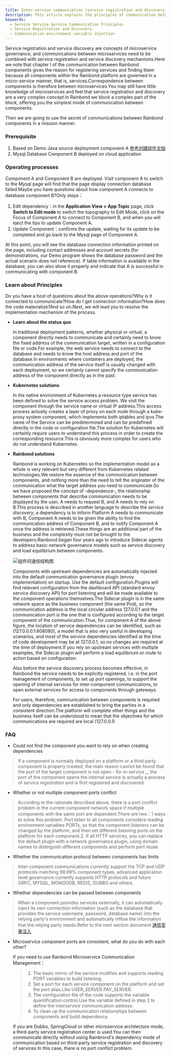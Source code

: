 ```yaml
---
title: Inter-service communication (service registration and discovery)
description: This article explains the principles of communication between components in Rainbond, as well as service registration and discovery.
keywords:
  - Service Service Service Communication Principles
  - Service Registration and Discovery
  - Communication environment variable injection
---
```


Service registration and service discovery are concepts of microservice governance, and communications between microservices need to be combined with service registration and service discovery mechanisms.Here we note that chapter I of the communication between Rainbond components gives the reason for registering services and finding them because all components within the Rainbond platform are governed in a micro-service manner, that is, services.Correspondence between components is therefore between microservices.You may still have little knowledge of microservices and feel that service registration and discovery are a very complex concept.In Rainbond we block a complex part of the block, offering you the simplest mode of communication between components.

Then we are going to use the secret of communications between Rainbond components in a mission manner.

### Prerequisite

1. Based on Demo Java source deployment component A [参考创建组件文档](/docs/use-manual/component-creation/creation-process)
2. Mysql Database Component B deployed on cloud application

### Operating processes

Component A and Component B are deployed. Visit component A to switch to the Mysql page will find that the page display connection database failed.Maybe you have questions about how component A connects to database component B?Only steps：

1. Edit dependency：in the **Application View > App Topic** page, click **Switch to Edit mode** to switch the topography to Edit Mode, click on the Focus of Component A to connect to Component B, and when you will eject the tips to update Component A.
2. Update Component：confirms the update, waiting for its update to be completed and go back to the Mysql page of Component A.

At this point, you will see the database connection information printed on the page, including contact addresses and account secrets (for demonstrations, our Demo program shows the database password and the actual scenario does not reference). If table information is available in the database, you can also show it properly and indicate that A is successful in communicating with component B.

### Learn about Principles

Do you have a host of questions about the above operations?Why is it connected to communicate?How do I get connection information?How does the code materialize?And so on.Next, we will lead you to resolve the implementation mechanism of the process.

- **Learn about the status quo**

  In traditional deployment patterns, whether physical or virtual, a component directly needs to communicate and certainly need to know the fixed address of the communication target, written in a configuration file or code.For example, the web service needs to connect to the database and needs to know the host address and port of the database.In environments where containers are deployed, the communication address of the service itself is usually changed with each deployment, so we certainly cannot specify the communication address of the component directly as in the past.

- **Kubernetes solutions**

  In the native environment of Kubernetes a resource type service has been defined to solve the service access problem. We visit the component through the service name or virtual IP address.This access process actually creates a layer of proxy on each node through a kube-proxy system component, which implements both iptables and ipvs.The name of the Service can be predetermined and can be predefined directly in the code or configuration file.The solution for Kubernetes will certainly require users to understand this process in order to create the corresponding resource.This is obviously more complex for users who do not understand Kubernetes.

- **Rainbond solutions**

  Rainbond is working on Kubernetes so the implementation model as a whole is very relevant but very different from Kubernetes related technologies.We restore the essence of the communication between components, and nothing more than the need to tell the originator of the communication what the target address you need to communicate.So we have proposed the concept of -dependence-, the relationship between components that describe communication needs to be displayed by the user, A needs to request B, and A needs to rely on B.This process is described in another language to describe the _service discovery_, a dependency is to inform Platform A needs to communicate with B, Component A needs to be given the ability to find the communication address of Component B, and to notify Component A once the address is retrieved.These things are an additional part of the business and the complexity must not be brought to the developers.Rainbond began four years ago to introduce Sidecar agents to address basic network governance models such as service discovery and load equilibrium between components.

  ![组件间通信结构图](https://grstatic.oss-cn-shanghai.aliyuncs.com/docs/5.2/connection.png)

  Components with upstream dependencies are automatically injected into the default communication governance plugin (envoy implementation) on startup. Use the default configuration.Plugins will find relevant configuration from the dashboard API (standard envoy service discovery API) for port listening and will be made available to the component operations themselves.The Sidecar plugin is in the same network space as the business component (the same Pod), so the communication address is the local circular address 127.0.0.1 and the communication port is the one that is configured according to the target component of the communication.Thus, for component A of the above figure, the location of service dependencies can be identified, such as (127.0.0.0.1:808080), a model that is also very useful in developing scenarios, and most of the service dependencies identified at the time of code development may be at 127.0.0.1, so no changes are required at the time of deployment.If you rely on upstream services with multiple examples, the Sidecar plugin will perform a load equilibrium or route to action based on configuration.

  Also before the service discovery process becomes effective, in Rainbond the service needs to be explicitly registered, i.e. in the port management of components, to set up port openings, to support the opening of internal services for inter-component communications, to open external services for access to components through gateways.

  For users, therefore, communication between components is required and only dependencies are established to bring the parties in a consistent direction.The platform will complete other things and the business itself can be understood to mean that the objectives for which communications are required are local (127.0.0.1)

### FAQ

- Could not find the component you want to rely on when creating dependencies

> If a component is normally deployed on a platform or a third party component is properly created, the main reason cannot be found that the port of the target component is not open - for in-service _, the port of the component opens the internal service is actually a process of _service registration_ and is first registered and discovered.

- Whether or not multiple component ports conflict

> According to the rationale described above, there is a port conflict problem in the current component network space if multiple components with the same port are dependent.There are two：1 ways to solve this problem. Port listen to all components considers reading environment variables PORTs, so that the component listeners can be changed by the platform, and then set different listening ports on the platform for each component.2. If all HTTP services, you can replace the default plugin with a network governance plugin, using domain names to distinguish different components and perform port reuse.

- Whether the communication protocol between components has limits

> Inter-component communications currently support the TCP and UDP protocols matching 99.99% component types, advanced application level governance currently supports HTTP protocols and future GRPC, MYSQL, MONGODB, REDIS, DUBBO and others.

- Whether dependencies can be passed between components

> When a component provides services externally, it can automatically inject its own connection information (such as the database that provides the service username, password, database name) into the relying party's environment and automatically inflow the information that the relying party needs.Refer to the next section document [通信变量注入](./connection_env)

- Microservice component ports are consistent, what do you do with each other?

  If you need to use Rainbond Microservice Communication Management：

  > 1. The basic mirror of the service modifies and supports reading PORT variables to build listening.
  > 2. Set a port for each service component on the platform and set the port alias.Like USER_SERVER PAY_SERVER.
  > 3. The configuration file of the code supports the variable quantification control.Use the variable defined in step 2 to define the interservice communication address.
  > 4. To clean up the communication relationships between components and build dependency.

  If you are Dubbo, SpringCloud or other microservice architecture mode, a third-party service registration center is used.You can then communicate directly without using Rainbrond's dependency mode of communication based on third-party service registration and discovery of services.In this case, there is no port conflict problem.
